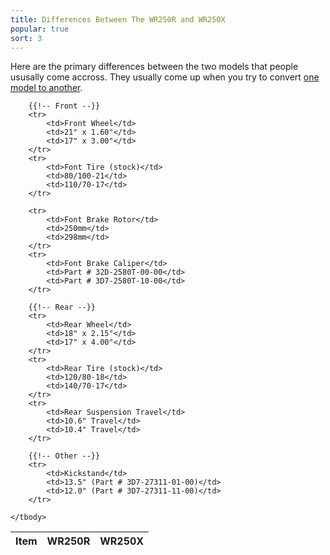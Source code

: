 ```yaml
---
title: Differences Between The WR250R and WR250X
popular: true
sort: 3
---
```


Here are the primary differences between the two models that people ususally come accross. They usually come up when you try to convert <a href='/articles/wr250r-to-wr250x-conversion-guide.html'>one model to another</a>.

<table class='table table-striped data-table'>
	<thead>
		<tr>
			<th>Item</th>
			<th>WR250R</th>
			<th>WR250X</th>
		</tr>
	</thead>
	<tbody>
		
		{{!-- Front --}}
		<tr>
			<td>Front Wheel</td>
			<td>21" x 1.60"</td>
			<td>17" x 3.00"</td>
		</tr>
		<tr>
			<td>Font Tire (stock)</td>
			<td>80/100-21</td>
			<td>110/70-17</td>
		</tr>
		
		<tr>
			<td>Font Brake Rotor</td>
			<td>250mm</td>
			<td>298mm</td>
		</tr>
		<tr>
			<td>Font Brake Caliper</td>
			<td>Part # 32D-2580T-00-00</td>
			<td>Part # 3D7-2580T-10-00</td>
		</tr>
		
		{{!-- Rear --}}
		<tr>
			<td>Rear Wheel</td>
			<td>18" x 2.15"</td>
			<td>17" x 4.00"</td>
		</tr>
		<tr>
			<td>Rear Tire (stock)</td>
			<td>120/80-18</td>
			<td>140/70-17</td>
		</tr>
		<tr>
			<td>Rear Suspension Travel</td>
			<td>10.6" Travel</td>
			<td>10.4" Travel</td>
		</tr>
		
		{{!-- Other --}}
		<tr>
			<td>Kickstand</td>
			<td>13.5" (Part # 3D7-27311-01-00)</td>
			<td>12.0" (Part # 3D7-27311-11-00)</td>
		</tr>
		
	</tbody>
</table>

